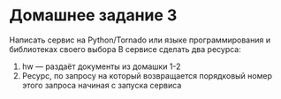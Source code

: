 # Домашнее задание 3
Написать сервис на Python/Tornado или языке программирования и библиотеках своего выбора
В сервисе сделать два ресурса:
1. hw — раздаёт документы из домашки 1-2
2. Ресурс, по запросу на который возвращается порядковый номер этого запроса начиная с запуска сервиса
